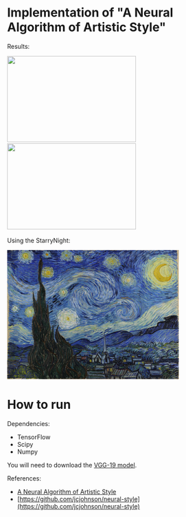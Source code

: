# Implementation of "A Neural Algorithm of Artistic Style" #

Results:

<img src="output/100.png" width="300px" height="200px" />
<img src="output/macau/4900." width="300px" height="200px" />

Using the StarryNight:

<img src="style/StarryNight.jpg" width="400px" height="300px" />

# How to run

Dependencies:

- TensorFlow
- Scipy
- Numpy

You will need to download the [VGG-19 model](http://www.vlfeat.org/matconvnet/models/imagenet-vgg-verydeep-19.mat).

References:
- [A Neural Algorithm of Artistic Style](http://arxiv.org/abs/1508.06576)
- [https://github.com/jcjohnson/neural-style](https://github.com/jcjohnson/neural-style)
